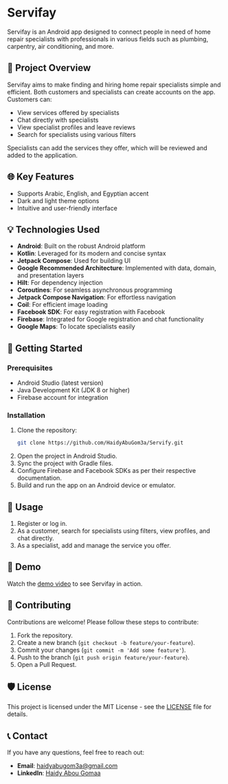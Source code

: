 # Servifay

Servifay is an Android app designed to connect people in need of home repair specialists with professionals in various fields such as plumbing, carpentry, air conditioning, and more.

## 🔧 Project Overview
Servifay aims to make finding and hiring home repair specialists simple and efficient. Both customers and specialists can create accounts on the app. Customers can:
- View services offered by specialists
- Chat directly with specialists
- View specialist profiles and leave reviews
- Search for specialists using various filters

Specialists can add the services they offer, which will be reviewed and added to the application.

## 🌐 Key Features
- Supports Arabic, English, and Egyptian accent
- Dark and light theme options
- Intuitive and user-friendly interface

## 💡 Technologies Used
- **Android**: Built on the robust Android platform
- **Kotlin**: Leveraged for its modern and concise syntax
- **Jetpack Compose**: Used for building UI
- **Google Recommended Architecture**: Implemented with data, domain, and presentation layers
- **Hilt**: For dependency injection
- **Coroutines**: For seamless asynchronous programming
- **Jetpack Compose Navigation**: For effortless navigation
- **Coil**: For efficient image loading
- **Facebook SDK**: For easy registration with Facebook
- **Firebase**: Integrated for Google registration and chat functionality
- **Google Maps**: To locate specialists easily

## 🚀 Getting Started

### Prerequisites
- Android Studio (latest version)
- Java Development Kit (JDK 8 or higher)
- Firebase account for integration

### Installation
1. Clone the repository:
    ```sh
    git clone https://github.com/HaidyAbuGom3a/Servify.git
    ```
2. Open the project in Android Studio.
3. Sync the project with Gradle files.
4. Configure Firebase and Facebook SDKs as per their respective documentation.
5. Build and run the app on an Android device or emulator.

## 📄 Usage
1. Register or log in.
2. As a customer, search for specialists using filters, view profiles, and chat directly.
3. As a specialist, add and manage the service you offer.

## 🎥 Demo

Watch the [demo video](https://youtu.be/N4bOrih8gDQ) to see Servifay in action.

## 🤝 Contributing
Contributions are welcome! Please follow these steps to contribute:
1. Fork the repository.
2. Create a new branch (`git checkout -b feature/your-feature`).
3. Commit your changes (`git commit -m 'Add some feature'`).
4. Push to the branch (`git push origin feature/your-feature`).
5. Open a Pull Request.

## 🛡️ License
This project is licensed under the MIT License - see the [LICENSE](LICENSE) file for details.

## 📞 Contact
If you have any questions, feel free to reach out:
- **Email**: haidyabugom3a@gmail.com
- **LinkedIn**: [Haidy Abou Gomaa](https://www.linkedin.com/in/haidy-abou-gomaa-67137a213/)
